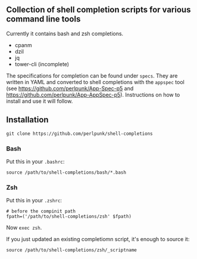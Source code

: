 ## Collection of shell completion scripts for various command line tools

Currently it contains bash and zsh completions.

* cpanm
* dzil
* jq
* tower-cli (incomplete)

The specifications for completion can be found under `specs`. They are written
in YAML and converted to shell completions with the `appspec` tool (see
https://github.com/perlpunk/App-Spec-p5 and
https://github.com/perlpunk/App-AppSpec-p5).
Instructions on how to install and use it will follow.

## Installation

    git clone https://github.com/perlpunk/shell-completions

### Bash

Put this in your `.bashrc`:

    source /path/to/shell-completions/bash/*.bash

### Zsh

Put this in your `.zshrc`:

    # before the compinit path
    fpath=('/path/to/shell-completions/zsh' $fpath)

Now `exec zsh`.

If you just updated an existing completiomn script, it's enough to source it:

    source /path/to/shell-completions/zsh/_scriptname

